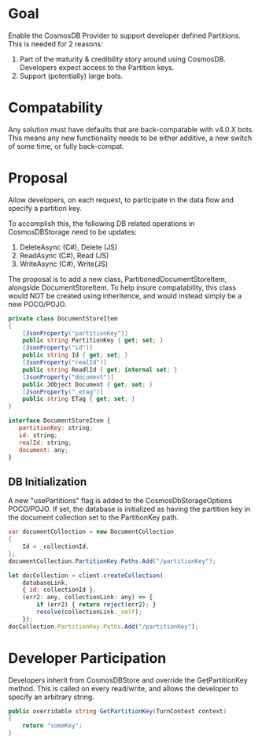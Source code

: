 # Goal
Enable the CosmosDB Provider to support developer defined Partitions. This is needed for 2 reasons:
1. Part of the maturity & credibility story around using CosmosDB. Developers expect access to the Partition keys. 
2. Support (potentially) large bots.

# Compatability
Any solution must have defaults that are back-compatable with v4.0.X bots. This means any new functionality needs to be either additive, a new switch of some time, or fully back-compat. 

# Proposal
Allow developers, on each request, to participate in the data flow and specify a partition key. 

To accomplish this, the following DB related operations in CosmosDBStorage need to be updates:
1. DeleteAsync (C#), Delete (JS)
2. ReadAsync (C#), Read (JS)
3. WriteAsync (C#), Write(JS)

The proposal is to add a new class, PartitionedDocumentStoreItem, alongside DocumentStoreItem. To help insure compatability, this class would NOT be created using inheritence, and would instead simply be a new POCO/POJO. 
```cs
private class DocumentStoreItem
{
    [JsonProperty("partitionKey")]
    public string PartitionKey { get; set; }
    [JsonProperty("id")]
    public string Id { get; set; }
    [JsonProperty("realId")]
    public string ReadlId { get; internal set; }
    [JsonProperty("document")]
    public JObject Document { get; set; }
    [JsonProperty("_etag")]
    public string ETag { get; set; }
}
```
```js
interface DocumentStoreItem {
   partitionKey: string;
   id: string;
   realId: string;
   document: any;
}
```

## DB Initialization
A new "usePartitions" flag is added to the CosmosDbStorageOptions POCO/POJO. If set, the database is initialized as having the partition key in the document collection set to the PartitionKey path. 

```cs
var documentCollection = new DocumentCollection
{
    Id = _collectionId,
};
documentCollection.PartitionKey.Paths.Add("/partitionKey");
```
```js
let docCollection = client.createCollection(
    databaseLink, 
    { id: collectionId }, 
    (err2: any, collectionLink: any) => {
        if (err2) { return reject(err2); }
        resolve(collectionLink._self);
    });
docCollection.PartitionKey.Paths.Add("/partitionKey");
```

# Developer Participation
Developers inherit from CosmosDBStore and override the GetPartitionKey method. This is called on every read/write, and allows the developer to specify an arbitrary string. 
```cs
public overridable string GetPartitionKey(TurnContext context)
{
    return "someKey";
}
```
